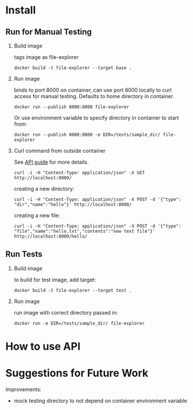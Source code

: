 # Install

## Run for Manual Testing

1. Build image

   tags image as file-explorer

   ```
   docker build -t file-explorer --target base .
   ```

2. Run image

   binds to port 8000 on container, can use port 8000 locally to curl access for manual testing. Defaults to home directory in container.

   ```
   docker run --publish 8000:8000 file-explorer
   ```

   Or use environment variable to specify directory in container to start from:

   ```
   docker run --publish 8000:8000 -e DIR=/tests/sample_dir/ file-explorer
   ```

3. Curl command from outside container

   See [API guide](#how-to-use-api) for more details.

   ```
   curl -i -H "Content-Type: application/json" -X GET http://localhost:8000/
   ```

   creating a new directory:

   ```
   curl -i -H "Content-Type: application/json" -X POST -d '{"type": "dir","name":"hello"}' http://localhost:8000/
   ```

   creating a new file:

   ```
   curl -i -H "Content-Type: application/json" -X POST -d '{"type": "file","name":"hello.txt","contents":"new text file"}' http://localhost:8000/hello/
   ```

## Run Tests

1. Build image

   to build for test image, add target:

   ```
   docker build -t file-explorer --target test .
   ```

2. Run image

   run image with correct directory passed in:

   ```
   docker run -e DIR=/tests/sample_dir/ file-explorer
   ```

# How to use API

# Suggestions for Future Work

Improvements:

- mock testing directory to not depend on container environment variable
